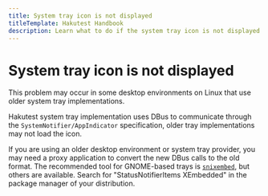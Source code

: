 ```yaml
---
title: System tray icon is not displayed
titleTemplate: Hakutest Handbook
description: Learn what to do if the system tray icon is not displayed
---
```


# System tray icon is not displayed

This problem may occur in some desktop environments on Linux that use older
system tray implementations.

Hakutest system tray implementation uses DBus to communicate through the
`SystemNotifier/AppIndicator` specification, older tray implementations may not
load the icon.

If you are using an older desktop environment or system tray provider, you may
need a proxy application to convert the new DBus calls to the old format.
The recommended tool for GNOME-based trays is [`snixembed`](https://git.sr.ht/~steef/snixembed),
but others are available. Search for "StatusNotifierItems XEmbedded" in the
package manager of your distribution.

